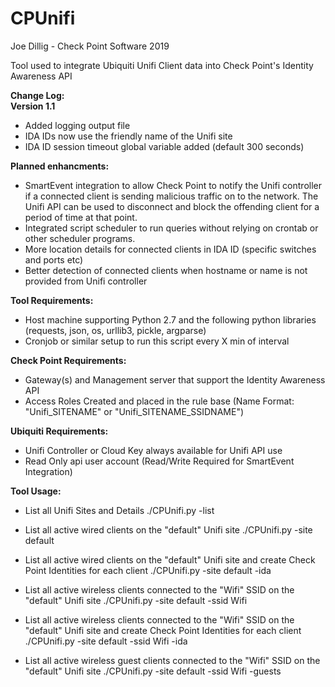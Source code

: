 # CPUnifi

Joe Dillig - Check Point Software 2019

Tool used to integrate Ubiquiti Unifi Client data into Check Point's Identity Awareness API

<b>Change Log:</b>
<br>
<b>Version 1.1</b>
+ Added logging output file
+ IDA IDs now use the friendly name of the Unifi site
+ IDA ID session timeout global variable added (default 300 seconds)


<b>Planned enhancments:</b>
- SmartEvent integration to allow Check Point to notify the Unifi controller if a connected client is sending malicious traffic on to the network. The Unifi    API can be used to disconnect and block the offending client for a period of time at that point.
- Integrated script scheduler to run queries without relying on crontab or other scheduler programs.
- More location details for connected clients in IDA ID (specific switches and ports etc)
- Better detection of connected clients when hostname or name is not provided from Unifi controller

<b>Tool Requirements:</b>
- Host machine supporting Python 2.7 and the following python libraries (requests, json, os, urllib3, pickle, argparse)
- Cronjob or similar setup to run this script every X min of interval

<b>Check Point Requirements:</b>
- Gateway(s) and Management server that support the Identity Awareness API
- Access Roles Created and placed in the rule base (Name Format: "Unifi_SITENAME" or "Unifi_SITENAME_SSIDNAME") 

<b>Ubiquiti Requirements:</b>
- Unifi Controller or Cloud Key always available for Unifi API use
- Read Only api user account (Read/Write Required for SmartEvent Integration)


<b>Tool Usage:</b>

- List all Unifi Sites and Details
  ./CPUnifi.py -list

- List all active wired clients on the "default" Unifi site
  ./CPUnifi.py -site default

- List all active wired clients on the "default" Unifi site and create Check Point Identities for each client
  ./CPUnifi.py -site default -ida

- List all active wireless clients connected to the "Wifi" SSID on the "default" Unifi site
  ./CPUnifi.py -site default -ssid Wifi

- List all active wireless clients connected to the "Wifi" SSID on the "default" Unifi site and create Check Point Identities for each client
  ./CPUnifi.py -site default -ssid Wifi -ida

- List all active wireless guest clients connected to the "Wifi" SSID on the "default" Unifi site
  ./CPUnifi.py -site default -ssid Wifi -guests




